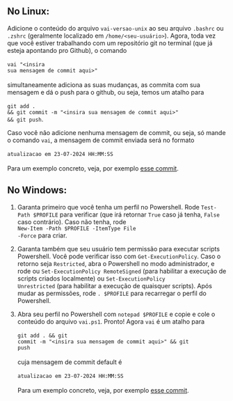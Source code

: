 ## No Linux:

Adicione o conteúdo do arquivo <code>vai-versao-unix</code> ao seu arquivo <code>.bashrc</code> ou <code>.zshrc</code> (geralmente localizado em <code>/home/&lt;seu-usuário&gt;</code>). Agora, toda vez que você estiver trabalhando com um repositório git no terminal (que já esteja apontando pro Github), o comando   <br><br><code>vai "&lt;insira sua mensagem de commit aqui&gt;"</code> <br> <br> simultaneamente adiciona as suas mudanças, as commita com sua mensagem e dá o push para o github, ou seja, temos um atalho para <br><br><code>git add . && git commit -m "&lt;insira sua mensagem de commit aqui&gt;" && git push</code>. 

Caso você não adicione nenhuma mensagem de commit, ou seja, só mande o comando <code>vai</code>, a mensagem de commit enviada será no formato <br><br><code>atualizacao em 23-07-2024 HH:MM:SS</code> <br> <br>
Para um exemplo concreto, veja, por exemplo [esse commit](https://github.com/SaganGromov/commit-preguicoso/commit/48008c4f65f6598fe1644936527b64fe4455391b). 

## No Windows:

1. Garanta primeiro que você tenha um perfil no Powershell. Rode <code>Test-Path $PROFILE</code> para verificar (que irá retornar <code>True</code> caso já tenha, <code>False</code> caso contrário). Caso não tenha,
   rode  <br><code>New-Item -Path $PROFILE -ItemType File -Force</code> para criar.

2. Garanta também que seu usuário tem permissão para executar scripts Powershell. Você pode verificar isso com <code>Get-ExecutionPolicy</code>. Caso o retorno seja <code>Restricted</code>, abra o Powershell no modo administrador, e rode ou <code>Set-ExecutionPolicy RemoteSigned</code> (para habilitar a execução de scripts criados localmente) ou <code>Set-ExecutionPolicy Unrestricted</code> (para habilitar a execução de quaisquer scripts). Após mudar as permissões, rode <code>. $PROFILE</code> para recarregar o perfil do Powershell. 

3. Abra seu perfil no Powershell com <code>notepad $PROFILE</code> e copie e cole o conteúdo do arquivo <code>vai.ps1</code>. Pronto! Agora <code>vai</code> é um atalho para  <br><br><code>git add . && git commit -m "&lt;insira sua mensagem de commit aqui&gt;" && git push</code><br> <br> cuja mensagem de commit default  é  <br> <br><code>atualizacao em 23-07-2024 HH:MM:SS</code> <br> <br>
Para um exemplo concreto, veja, por exemplo [esse commit](https://github.com/SaganGromov/commit-preguicoso/commit/48008c4f65f6598fe1644936527b64fe4455391b).